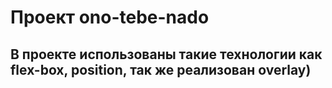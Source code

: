 # Проект ono-tebe-nado
## В проекте использованы такие технологии как flex-box, position, так же реализован overlay)
